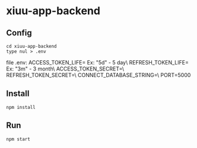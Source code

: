 # xiuu-app-backend

## Config
~~~
cd xiuu-app-backend
type nul > .env
~~~
file .env: 
ACCESS_TOKEN_LIFE=<time> Ex: "5d" - 5 day\\
REFRESH_TOKEN_LIFE=<time> Ex: "3m" - 3 month\\
ACCESS_TOKEN_SECRET=<secret-string>\\
REFRESH_TOKEN_SECRET=<secret-string>\\
CONNECT_DATABASE_STRING=<connect-string>\\
PORT=5000

## Install
~~~
npm install
~~~
## Run
~~~
npm start
~~~